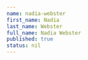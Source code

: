 ```yaml
---
name: nadia-webster
first_name: Nadia
last_name: Webster
full_name: Nadia Webster
published: true
status: nil
---
```

